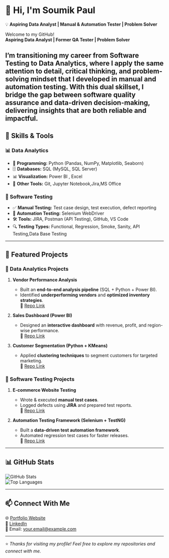 # 👋 Hi, I'm Soumik Paul 

💡 **Aspiring Data Analyst | Manual & Automation Tester | Problem Solver**  

Welcome to my GitHub!  
**Aspiring Data Analyst | Former QA Tester | Problem Solver**  

I’m transitioning my career from Software Testing to Data Analytics, where I apply the same attention to detail, critical thinking, and problem-solving mindset that I developed in manual and automation testing. 
With this dual skillset, I bridge the gap between software quality assurance and data-driven decision-making, delivering insights that are both reliable and impactful.
---

## 🔧 Skills & Tools

### 📊 Data Analytics
- 🐍 **Programming:** Python (Pandas, NumPy, Matplotlib, Seaborn)  
- 🗄️ **Databases:** SQL (MySQL, SQL Server)  
- 📊 **Visualization:** Power BI , Excel  
- 📂 **Other Tools:** Git, Jupyter Notebook,Jira,MS Office  

### 🧪 Software Testing
- ✅ **Manual Testing:** Test case design, test execution, defect reporting  
- 🤖 **Automation Testing:** Selenium WebDriver  
- 🛠️ **Tools:** JIRA, Postman (API Testing), GitHub, VS Code  
- 🔍 **Testing Types:** Functional, Regression, Smoke, Sanity, API Testing,Data Base Testing 

---

## 📌 Featured Projects

### 🔹 Data Analytics Projects
1. **Vendor Performance Analysis**  
   - Built an **end-to-end analysis pipeline** (SQL + Python + Power BI).  
   - Identified **underperforming vendors** and **optimized inventory strategies**.  
   📂 [Repo Link](#)  

2. **Sales Dashboard (Power BI)**  
   - Designed an **interactive dashboard** with revenue, profit, and region-wise performance.  
   📂 [Repo Link](#)  

3. **Customer Segmentation (Python + KMeans)**  
   - Applied **clustering techniques** to segment customers for targeted marketing.  
   📂 [Repo Link](#)  

### 🔹 Software Testing Projects
1. **E-commerce Website Testing**  
   - Wrote & executed **manual test cases**.  
   - Logged defects using **JIRA** and prepared test reports.  
   📂 [Repo Link](#)  

2. **Automation Testing Framework (Selenium + TestNG)**  
   - Built a **data-driven test automation framework**.  
   - Automated regression test cases for faster releases.  
   📂 [Repo Link](#)  

---

## 📊 GitHub Stats  

![GitHub Stats](https://github-readme-stats.vercel.app/api?username=YourGitHubUsername&show_icons=true&theme=radical)  
![Top Languages](https://github-readme-stats.vercel.app/api/top-langs/?username=YourGitHubUsername&layout=compact&theme=radical)  

---

## 📫 Connect With Me  

🌐 [Portfolio Website](#)  
💼 [LinkedIn](#)  
📧 Email: your.email@example.com  

---

⭐ *Thanks for visiting my profile! Feel free to explore my repositories and connect with me.*  

